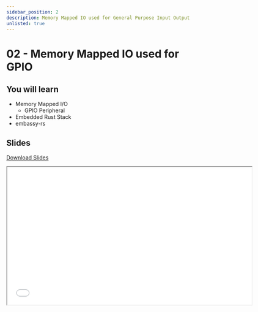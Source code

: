 ```yaml
---
sidebar_position: 2
description: Memory Mapped IO used for General Purpose Input Output
unlisted: true
---
```


# 02 - Memory Mapped IO used for GPIO

## You will learn

- Memory Mapped I/O
  - GPIO Peripheral
- Embedded Rust Stack
- embassy-rs

## Slides

[Download Slides](/slides/fils_en/02/ma-02.pdf)

<iframe src="/slides/fils_en/02" width="640" height="360"></iframe>
